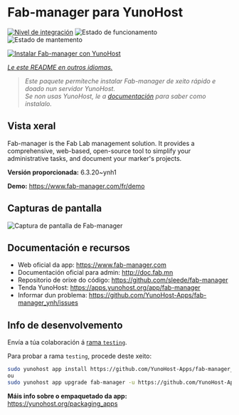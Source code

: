 <!--
NOTA: Este README foi creado automáticamente por <https://github.com/YunoHost/apps/tree/master/tools/readme_generator>
NON debe editarse manualmente.
-->

# Fab-manager para YunoHost

[![Nivel de integración](https://dash.yunohost.org/integration/fab-manager.svg)](https://dash.yunohost.org/appci/app/fab-manager) ![Estado de funcionamento](https://ci-apps.yunohost.org/ci/badges/fab-manager.status.svg) ![Estado de mantemento](https://ci-apps.yunohost.org/ci/badges/fab-manager.maintain.svg)

[![Instalar Fab-manager con YunoHost](https://install-app.yunohost.org/install-with-yunohost.svg)](https://install-app.yunohost.org/?app=fab-manager)

*[Le este README en outros idiomas.](./ALL_README.md)*

> *Este paquete permíteche instalar Fab-manager de xeito rápido e doado nun servidor YunoHost.*  
> *Se non usas YunoHost, le a [documentación](https://yunohost.org/install) para saber como instalalo.*

## Vista xeral

Fab-manager is the Fab Lab management solution. It provides a comprehensive, web-based, open-source tool to simplify your administrative tasks, and document your marker's projects.


**Versión proporcionada:** 6.3.20~ynh1

**Demo:** <https://www.fab-manager.com/fr/demo>

## Capturas de pantalla

![Captura de pantalla de Fab-manager](./doc/screenshots/dashboard-mockup.webp)

## Documentación e recursos

- Web oficial da app: <https://www.fab-manager.com>
- Documentación oficial para admin: <http://doc.fab.mn>
- Repositorio de orixe do código: <https://github.com/sleede/fab-manager>
- Tenda YunoHost: <https://apps.yunohost.org/app/fab-manager>
- Informar dun problema: <https://github.com/YunoHost-Apps/fab-manager_ynh/issues>

## Info de desenvolvemento

Envía a túa colaboración á [rama `testing`](https://github.com/YunoHost-Apps/fab-manager_ynh/tree/testing).

Para probar a rama `testing`, procede deste xeito:

```bash
sudo yunohost app install https://github.com/YunoHost-Apps/fab-manager_ynh/tree/testing --debug
ou
sudo yunohost app upgrade fab-manager -u https://github.com/YunoHost-Apps/fab-manager_ynh/tree/testing --debug
```

**Máis info sobre o empaquetado da app:** <https://yunohost.org/packaging_apps>
